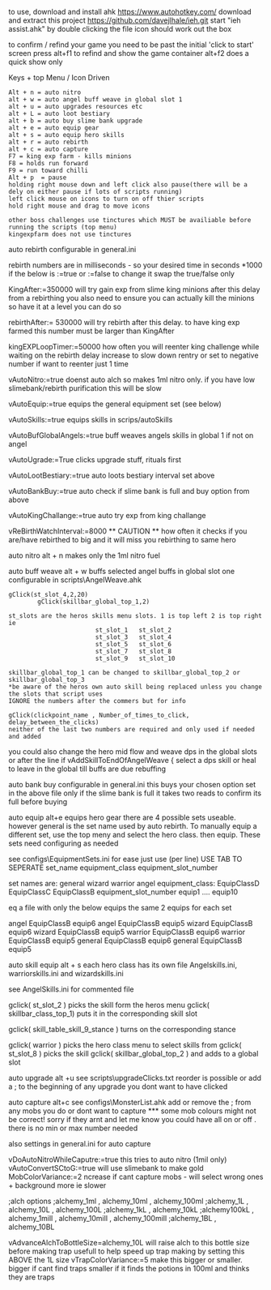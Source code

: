 to use, download and install ahk https://www.autohotkey.com/ download and extract this project https://github.com/davejlhale/ieh.git start "ieh assist.ahk" by double clicking the file icon should work out the box

to confirm / refind your game you need to be past the initial 'click to start' screen press alt+f1 to refind and show the game container alt+f2 does a quick show only

Keys + top Menu / Icon Driven

	Alt + n = auto nitro
	alt + w = auto angel buff weave in global slot 1
	alt + u = auto upgrades resources etc
	alt + L = auto loot bestiary
	alt + b = auto buy slime bank upgrade
	alt + e = auto equip gear
	alt + s = auto equip hero skills
	alt + r = auto rebirth
	alt + c = auto capture
	F7 = king exp farm - kills minions
	F8 = holds run forward
	F9 = run toward chilli 
	Alt + p  = pause	
	holding right mouse down and left click also pause(there will be a dely on either pause if lots of scripts running)
	left click mouse on icons to turn on off thier scripts	
	hold right mouse and drag to move icons	
	
	other boss challenges use tinctures which MUST be availiable before running the scripts (top menu)
	kingexpfarm does not use tinctures
	
	
	
	
auto rebirth configurable in general.ini

rebirth numbers are in milliseconds - so your desired time in seconds *1000 
if the below is :=true or :=false to change it swap the true/false only

KingAfter:=350000 				will try gain exp from slime king minions after this delay from a rebirthing 
								you also need to ensure you can actually kill the minions so have it at a level you can do so

rebirthAfter:= 530000 			will try rebirth after this delay. 
								to have king exp farmed this number must be larger than KingAfter

kingEXPLoopTimer:=50000 		how often you will reenter king challenge while waiting on the rebirth delay
								increase to slow down rentry or set to negative number if want to reenter just 1 time

vAutoNitro:=true 				doenst auto alch so makes 1ml nitro only. 
								if you have low slimebank/rebirth purification this will be slow

vAutoEquip:=true 				equips the general equipment set (see below)

vAutoSkills:=true 				equips skills in scrips/autoSkills

vAutoBufGlobalAngels:=true 		buff weaves angels skills in global 1 if not on angel 

vAutoUgrade:=True 				clicks upgrade stuff, rituals first 

vAutoLootBestiary:=true 		auto loots bestiary interval set above 

vAutoBankBuy:=true 				auto check if slime bank is full and buy option from above 

vAutoKingChallange:=true 		auto try exp from king challange 

vReBirthWatchInterval:=8000 	** CAUTION ** 
								how often it checks if you are/have rebirthed 
								to big and it will miss you rebirthing to same hero 
								






auto nitro alt + n makes only the 1ml nitro fuel




auto buff weave alt + w buffs selected angel buffs in global slot one configurable in scripts\AngelWeave.ahk

	gClick(st_slot_4,2,20)
        	gClick(skillbar_global_top_1,2)
	
	st_slots are the heros skills menu slots. 1 is top left 2 is top right ie
							st_slot_1	st_slot_2
							st_slot_3	st_slot_4	
							st_slot_5	st_slot_6
							st_slot_7	st_slot_8
							st_slot_9	st_slot_10
	
	skillbar_global_top_1 can be changed to skillbar_global_top_2 or skillbar_global_top_3
	*be aware of the heros own auto skill being replaced unless you change the slots that script uses
	IGNORE the numbers after the commers but for info
	
	gClick(clickpoint_name , Number_of_times_to_click, delay_between_the_clicks)
	neither of the last two numbers are required and only used if needed and added
	
you could also change the hero mid flow and weave dps in the global slots or after
the line
		if vAddSkillToEndOfAngelWeave {	
select a dps skill or heal to leave in the global till buffs are due rebuffing





auto bank buy configurable in general.ini 
this buys your chosen option set in the above file 
only if the slime bank is full it takes two reads to confirm its full before buying




auto equip alt+e 
equips hero gear there are 4 possible sets useable. 
however general is the set name used by auto rebirth. 
To manually equip a different set, use the top meny and select the hero class. then equip. 
These sets need configuring as needed 

see configs\EquipmentSets.ini 
for ease just use (per line) USE TAB TO SEPERATE 
set_name equipment_class equipment_slot_number 

set names are: 			general		wizard		warrior		angel 
equipment_class: 		EquipClassD 	EquipClassC 	EquipClassB 
equipment_slot_number 	equip1 		.... 		equip10

eq a file with only the below equips the same 2 equips for each set 

angel EquipClassB equip6 
angel EquipClassB equip5 
wizard EquipClassB equip6 
wizard EquipClassB equip5 
warrior EquipClassB equip6 
warrior EquipClassB equip5 
general EquipClassB equip6 
general EquipClassB equip5





auto skill equip alt + s 
each hero class has its own file 
Angelskills.ini, warriorskills.ini and wizardskills.ini 

see AngelSkills.ini for commented file

gclick( st_slot_2 )						picks the skill form the heros menu 
gclick( skillbar_class_top_1) 			puts it in the corresponding skill slot

gclick( skill_table_skill_9_stance ) 	turns on the corresponding stance

gclick( warrior ) 						picks the hero class menu to select skills from 
gclick( st_slot_8 ) 					picks the skill 
gclick( skillbar_global_top_2 ) 		and adds to a global slot




auto upgrade alt +u 
see scripts\upgradeClicks.txt 
reorder is possible or add a ; to the beginning of any upgrade you dont want to have clicked




auto capture alt+c 
see configs\MonsterList.ahk 
add or remove the ; from any mobs you do or dont want to capture 
*** some mob colours might not be correct! sorry if they arnt and let me know 
you could have all on or off . 
there is no min or max number needed

also settings in general.ini for auto capture

vDoAutoNitroWhileCaputre:=true 			this tries to auto nitro (1mil only) 
vAutoConvertSCtoG:=true 				will use slimebank to make gold 
MobColorVariance:=2 					ncrease if cant capture mobs - 
										will select wrong ones + background more ie slower
										

;alch options ;alchemy_1ml , alchemy_10ml , alchemy_100ml 
;alchemy_1L , alchemy_10L , alchemy_100L ;alchemy_1kL , alchemy_10kL 
;alchemy100kL , alchemy_1mill , alchemy_10mill , alchemy_100mill ;alchemy_1BL , alchemy_10BL 

vAdvanceAlchToBottleSize=alchemy_10L 			will raise alch to this bottle size before making trap
												usefull to help speed up trap making by setting this ABOVE the 1L size 
vTrapColorVariance:=5 							make this bigger or smaller. 
												bigger if cant find traps 
												smaller if it finds the potions in 100ml and thinks they are traps
